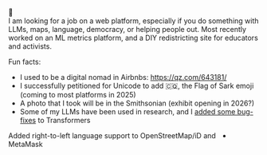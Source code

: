 👋 <br/>
 I am looking for a job on a web platform, especially if you do something with LLMs, maps, language, democracy, or helping people out.
 Most recently worked on an ML metrics platform, and a DIY redistricting site for educators and activists.

Fun facts:
 - I used to be a digital nomad in Airbnbs: https://qz.com/643181/
 - I successfully petitioned for Unicode to add 🇨🇶, the Flag of Sark emoji (coming to most platforms in 2025)
 - A photo that I took will be in the Smithsonian (exhibit opening in 2026?)
 - Some of my LLMs have been used in research, and I [added some bug-fixes](https://github.com/huggingface/transformers/pulls?q=is%3Apr+author%3Amapmeld+is%3Aclosed) to Transformers
<li dir="rtl">Added right-to-left language support to OpenStreetMap/iD and MetaMask
</li>
